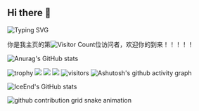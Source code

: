 ## Hi there 👋
![Typing SVG](https://readme-typing-svg.demolab.com/?lines=这是我的主页，未来持续更新hhhhhhhh)<br>

你是我主页的第![Visitor Count](https://profile-counter.glitch.me/tianshuang000001/count.svg)位访问者，欢迎你的到来！！！！！

![Anurag's GitHub stats](https://github-readme-stats.vercel.app/api?username=anuraghazra&show_icons=true&theme=radical)


![trophy](https://github-profile-trophy.vercel.app/?username=tianshuang000001)
<img src="https://img.shields.io/badge/-HTML5-E34F26?style=flat-square&logo=html5&logoColor=white" /> 
<img src="https://img.shields.io/badge/-CSS3-1572B6?style=flat-square&logo=css3" /> 
<img src="https://img.shields.io/badge/-JavaScript-oringe?style=flat-square&logo=javascript" />
![visitors](https://visitor-badge.glitch.me/badge?page_id=tianshuang000001&left_color=green&right_color=red)
![Ashutosh's github activity graph](https://github-readme-activity-graph.vercel.app/graph?username=tianshuang000001)

![IceEnd's GitHub stats](https://github-immortality.vercel.app/api?username=tianshuang000001)



<picture>
  <source media="(prefers-color-scheme: dark)" srcset="https://raw.githubusercontent.com/Peter-JXL/Peter-JXL/output/github-contribution-grid-snake-dark.svg">
  <source media="(prefers-color-scheme: light)" srcset="https://raw.githubusercontent.com/Peter-JXL/Peter-JXL/output/github-contribution-grid-snake.svg">
  <img alt="github contribution grid snake animation" src="https://raw.githubusercontent.com/Peter-JXL/Peter-JXL/output/github-contribution-grid-snake.svg">


<!--
**tianshuang000001/tianshuang000001** is a ✨ _special_ ✨ repository because its `README.md` (this file) appears on your GitHub profile.

Here are some ideas to get you started:

- 🔭 I’m currently working on ...
- 🌱 I’m currently learning ...
- 👯 I’m looking to collaborate on ...
- 🤔 I’m looking for help with ...
- 💬 Ask me about ...
- 📫 How to reach me: ...
- 😄 Pronouns: ...
- ⚡ Fun fact: ...
-->

